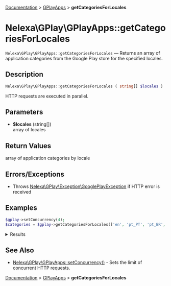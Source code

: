 [Documentation](../../README.md) > [GPlayApps](README.md) > **getCategoriesForLocales**

# Nelexa\GPlay\GPlayApps::getCategoriesForLocales
`Nelexa\GPlay\GPlayApps::getCategoriesForLocales` — Returns an array of application categories from the Google Play store for the specified locales.

## Description
```php
Nelexa\GPlay\GPlayApps::getCategoriesForLocales ( string[] $locales ) : Nelexa\GPlay\Model\Category[][]
```
HTTP requests are executed in parallel.

## Parameters
* **$locales** (string[])  
array of locales

## Return Values
array of application categories by locale


## Errors/Exceptions
* Throws [Nelexa\GPlay\Exception\GooglePlayException](../GooglePlayException/README.md) if HTTP error is received
## Examples
```php
$gplay->setConcurrency(4);
$categories = $gplay->getCategoriesForLocales(['en', 'pt_PT', 'pt_BR', 'fr']);
```
<details>
  <summary>Results</summary>

```php
array:4 [
    "en_US" => array:53 [
      0 => class Nelexa\GPlay\Model\Category {
        -getId(): string: "ART_AND_DESIGN"
        -getName(): string: "Art & Design"
        -isGamesCategory(): bool: false
        -isFamilyCategory(): bool: false
        -isApplicationCategory(): bool: true
        -asArray(): array: …
        -jsonSerialize(): array: …
      }
      1 => class Nelexa\GPlay\Model\Category {
        -getId(): string: "AUTO_AND_VEHICLES"
        -getName(): string: "Auto & Vehicles"
        -isGamesCategory(): bool: false
        -isFamilyCategory(): bool: false
        -isApplicationCategory(): bool: true
        -asArray(): array: …
        -jsonSerialize(): array: …
      }
      …
    ]
    "pt_PT" => array:53 [
      0 => class Nelexa\GPlay\Model\Category {
        -getId(): string: "FOOD_AND_DRINK"
        -getName(): string: "Alimentação e bebida"
        -isGamesCategory(): bool: false
        -isFamilyCategory(): bool: false
        -isApplicationCategory(): bool: true
        -asArray(): array: …
        -jsonSerialize(): array: …
      }
      1 => class Nelexa\GPlay\Model\Category {
        -getId(): string: "ANDROID_WEAR"
        -getName(): string: "Apps de relógio"
        -isGamesCategory(): bool: false
        -isFamilyCategory(): bool: false
        -isApplicationCategory(): bool: true
        -asArray(): array: …
        -jsonSerialize(): array: …
      }
      …
    ]
    "pt_BR" => array:53 [
      0 => class Nelexa\GPlay\Model\Category {
        -getId(): string: "ANDROID_WEAR"
        -getName(): string: "Apps para smartwatch"
        -isGamesCategory(): bool: false
        -isFamilyCategory(): bool: false
        -isApplicationCategory(): bool: true
        -asArray(): array: …
        -jsonSerialize(): array: …
      }
      1 => class Nelexa\GPlay\Model\Category {
        -getId(): string: "ART_AND_DESIGN"
        -getName(): string: "Arte e design"
        -isGamesCategory(): bool: false
        -isFamilyCategory(): bool: false
        -isApplicationCategory(): bool: true
        -asArray(): array: …
        -jsonSerialize(): array: …
      }
      …
    ]
    "fr_FR" => array:53 [
      0 => class Nelexa\GPlay\Model\Category {
        -getId(): string: "NEWS_AND_MAGAZINES"
        -getName(): string: "Actualités et magazines"
        -isGamesCategory(): bool: false
        -isFamilyCategory(): bool: false
        -isApplicationCategory(): bool: true
        -asArray(): array: …
        -jsonSerialize(): array: …
      }
      1 => class Nelexa\GPlay\Model\Category {
        -getId(): string: "ANDROID_WEAR"
        -getName(): string: "Applications montre"
        -isGamesCategory(): bool: false
        -isFamilyCategory(): bool: false
        -isApplicationCategory(): bool: true
        -asArray(): array: …
        -jsonSerialize(): array: …
      }
      …
    ]
  ]
```

</details>

## See Also
* [Nelexa\GPlay\GPlayApps::setConcurrency()](gplayapps.setconcurrency.md) - Sets the limit of concurrent HTTP requests.

[Documentation](../../README.md) > [GPlayApps](README.md) > **getCategoriesForLocales**
